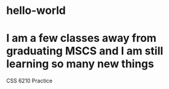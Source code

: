 # hello-world
# I am a few classes away from graduating MSCS and I am still learning so many new things
CSS 6210 Practice

